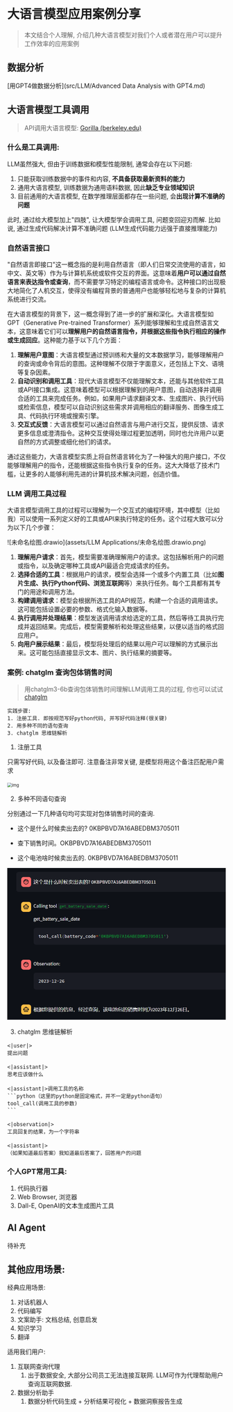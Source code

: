 # 大语言模型应用案例分享

>   本文结合个人理解, 介绍几种大语言模型对我们个人或者潜在用户可以提升工作效率的应用案例



## 数据分析

[用GPT4做数据分析](src/LLM/Advanced Data Analysis with GPT4.md)



## 大语言模型工具调用

>   API调用大语言模型: [Gorilla (berkeley.edu)](https://gorilla.cs.berkeley.edu/)



### **什么是工具调用**:

LLM虽然强大, 但由于训练数据和模型性能限制, 通常会存在以下问题:

1.    只能获取训练数据中的事件和内容, **不具备获取最新资料的能力**
2.   通用大语言模型, 训练数据为通用语料数据, 因此**缺乏专业领域知识**
3.   目前通用的大语言模型, 在数学推理层面都存在一些问题, 会**出现计算不准确的问题**

此时, 通过给大模型加上"四肢", 让大模型学会调用工具, 问题变回迎刃而解. 比如说, 通过生成代码解决计算不准确问题 (LLM生成代码能力远强于直接推理能力)



### **自然语言接口**

"自然语言即接口"这一概念指的是利用自然语言（即人们日常交流使用的语言，如中文、英文等）作为与计算机系统或软件交互的界面。这意味着**用户可以通过自然语言来表达指令或查询**，而不需要学习特定的编程语言或命令。这种接口的出现极大地简化了人机交互，使得没有编程背景的普通用户也能够轻松地与复杂的计算机系统进行交流。

在大语言模型的背景下，这一概念得到了进一步的扩展和深化。大语言模型如GPT（Generative Pre-trained Transformer）系列能够理解和生成自然语言文本，这意味着它们可以**理解用户的自然语言指令，并根据这些指令执行相应的操作或生成回应**。这种能力基于以下几个方面：

1.  **理解用户意图**：大语言模型通过预训练和大量的文本数据学习，能够理解用户的查询或命令背后的意图。这种理解不仅限于字面意义，还包括上下文、语境等复杂因素。
2.  **自动识别和调用工具**：现代大语言模型不仅能理解文本，还能与其他软件工具或API接口集成。这意味着模型可以根据理解到的用户意图，自动选择并调用合适的工具来完成任务。例如，如果用户请求翻译文本、生成图片、执行代码或检索信息，模型可以自动识别这些需求并调用相应的翻译服务、图像生成工具、代码执行环境或搜索引擎。
3.  **交互式反馈**：大语言模型可以通过自然语言与用户进行交互，提供反馈、请求更多信息或澄清指令。这种交互使得处理过程更加透明，同时也允许用户以更自然的方式调整或细化他们的请求。

通过这些能力，大语言模型实质上将自然语言转化为了一种强大的用户接口，不仅能够理解用户的指令，还能根据这些指令执行复杂的任务。这大大降低了技术门槛，让更多的人能够利用先进的计算机技术解决问题，创造价值。



### **LLM 调用工具过程**

大语言模型调用工具的过程可以理解为一个交互式的编程环境，其中模型（比如我）可以使用一系列定义好的工具或API来执行特定的任务。这个过程大致可以分为以下几个步骤：

![未命名绘图.drawio](assets/LLM Applications/未命名绘图.drawio.png)



1.  **理解用户请求**：首先，模型需要准确理解用户的请求。这包括解析用户的问题或指令，以及确定哪种工具或API最适合完成请求的任务。
2.  **选择合适的工具**：根据用户的请求，模型会选择一个或多个内置工具（比如**图片生成、执行Python代码、浏览互联网**等）来执行任务。每个工具都有其专门的用途和调用方法。
3.  **构建调用请求**：模型会根据所选工具的API规范，构建一个合适的调用请求。这可能包括设置必要的参数、格式化输入数据等。
4.  **执行调用并处理结果**：模型发送调用请求给选定的工具，然后等待工具执行完成并返回结果。完成后，模型需要解析和处理这些结果，以便以适当的格式回应用户。
5.  **向用户展示结果**：最后，模型将处理后的结果以用户可以理解的方式展示出来。这可能包括直接显示文本、图片、执行结果的摘要等。



### **案例: chatglm 查询包体销售时间**

>   用chatglm3-6b查询包体销售时间理解LLM调用工具的过程, 你也可以试试[chatglm](http://10.44.201.116:8008/)

```text
实践步骤:
1. 注册工具. 即按规范写好python代码, 并写好代码注释(很关键)
2. 用多种不同的语句查询
3. chatglm 思维链解析
```

1.   注册工具

只需写好代码, 以及备注即可. 注意备注非常关键, 是模型将用这个备注匹配用户需求

<img src="https://wdcdn.qpic.cn/MTY4ODg1NTY0ODQ0NjE2Mw_568591_mc276P6VXKfPA9rW_1705911292?w=888&h=674&type=image/png" alt="img" style="zoom: 67%;" />

2.   多种不同语句查询

 分别通过一下几种语句均可实现对包体销售时间的查询. 

-   这个是什么时候卖出去的? 0KBPBVD7A16ABEDBM3705011

-   查下销售时间。OKBPBVD7A16ABEDBM3705011

-   这个电池啥时候卖出去的. 0KBPBVD7A16ABEDBM3705011

<img src="assets/LLM Applications/image-20240226122627666.png" alt="image-20240226122627666" style="zoom:67%;" />



3.   chatglm 思维链解析

````text
<|user|>
提出问题

<|assistant|>
思考应该做什么

<|assistant|>调用工具的名称
```python（这里的python是固定格式，并不一定是python语句）
tool_call(调用工具的参数)
```

<|observation|>
工具回复的结果，为一个字符串

<|assistant|> 
（如果知道最后答案）我知道最后答案了，回答用户的问题 
````





### **个人GPT常用工具**:

1.   代码执行器
2.   Web Browser, 浏览器
3.   Dall-E, OpenAI的文本生成图片工具



## AI Agent

待补充





## 其他应用场景:

经典应用场景:

1.   对话机器人
2.   代码编写
3.   文案助手: 文档总结, 创意启发
4.   知识学习
5.   翻译



适用我们用户:

1.   互联网查询代理
     1.   出于数据安全, 大部分公司员工无法连接互联网. LLM可作为代理帮助用户查询互联网数据.
2.   数据分析助手
     1.   数据分析代码生成 + 分析结果可视化 + 数据洞察报告生成





